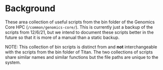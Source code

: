 # Background

These area collection of useful scripts from the bin folder of the Genomics Core HPC (`/common/genomics-core/`). This is currently just a backup of the scripts from 12/6/21, but we intend to document these scripts better in the future so that it is more of a manual than a static backup. 

NOTE: This collection of bin scripts is distinct from and **not** interchangeable with the scripts from the bin folder of Titan. The two collections of scripts share similar names and similar functions but the file paths are unique to the system.

